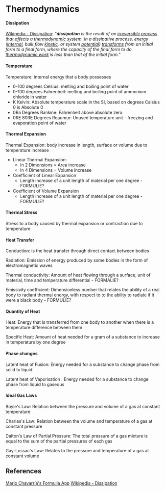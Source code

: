 # Thermodynamics

#### Dissipation

[Wikipedia - Dissipation](https://en.wikipedia.org/wiki/Dissipation): *"**dissipation** is the result of an [irreversible process](https://en.wikipedia.org/wiki/Irreversible_process "Irreversible process") that affects a [thermodynamic system](https://en.wikipedia.org/wiki/Thermodynamic_system "Thermodynamic system"). In a dissipative process, [energy](https://en.wikipedia.org/wiki/Energy "Energy") ([internal](https://en.wikipedia.org/wiki/Internal_energy "Internal energy"), bulk flow [kinetic](https://en.wikipedia.org/wiki/Kinetic_energy "Kinetic energy"), or system [potential](https://en.wikipedia.org/wiki/Potential_energy "Potential energy")) [transforms](https://en.wikipedia.org/wiki/Energy_transformation "Energy transformation") from an initial form to a final form, where the capacity of the final form to do [thermodynamic work](https://en.wikipedia.org/wiki/Work_\(thermodynamics\) "Work (thermodynamics)") is less than that of the initial form."*
#### Temperature

Temperature: internal energy that a body possesses
- 0-100 degrees Celsius: melting and boiling point of water
- 0-100 degrees Fahrenheit: melting and boiling point of ammonium chloride in water
- K Kelvin: Absolute temperature scale in the SI, based on degrees Calsius 0 is Absolute 0
- 0Ra Degrees Rankine: Fahrenheit above absolute zero
- 0RE  80RE Degrees Reaumur: Unused temperature unit - freezing and evaporation point of water


#### Thermal Expansion

Thermal Expansion:  body increase in length, surface or volume due to temperature increase
- Linear Thermal Expansion:
	- In 2 Dimensions = Area increase
	- In 4 Dimensions = Volume increase
- Coefficient of Linear Expansion  
	- Length increase of a unit length of material per one degree - FORMULIE?
- Coefficient of Volume Expansion
	- Length increase of a unit length of material per one degree - FORMULIE?


#### Thermal Stress

Stress to a body caused by thermal expansion or contraction due to temperature
#### Heat Transfer

Conduction: is the heat transfer through direct contact between bodies

Radiation: Emission of energy produced by some bodies in the form of electromagnetic waves

Thermal conductivity: Amount of heat flowing through a surface, unit of material, time and temperature differential - FORMALIE?

Emissivity coefficient: Dimensionless number that relates the ability of a real body to radiant thermal energy, with respect to to the ability to radiate if it were a black body - FORMULIE?

#### Quantity of Heat

Heat: Energy that is transferred from one body to another when there is a temperature difference between them

Specific Heat: Amount of heat needed for a gram of a substance to increase in temperature 
by one degree

#### Phase changes

Latent heat of Fusion: Energy needed for a substance to change phase from solid to liquid 

Latent heat of Vaporisation : Energy needed for a substance to change phase from liquid to gaseous 
#### Ideal Gas Laws

Boyle's Law: Relation between the pressure and volume of a gas at constant temperature

Charles's Law: Relation between the volume and temperature of a gas at constant pressure

Dalton's Law of Partial Pressure: The total pressure of a gas mixture is equal to the sum of the partial pressures of each gas


Gay-Lussac's Law: Relates to the pressure and temperature of a gas at constant volume 


## References

[Mario Chavarría's Formulia App](https://play.google.com/store/apps/details?id=m4.enginary&hl=en-US)
[Wikipedia - Dissipation](https://en.wikipedia.org/wiki/Dissipation)